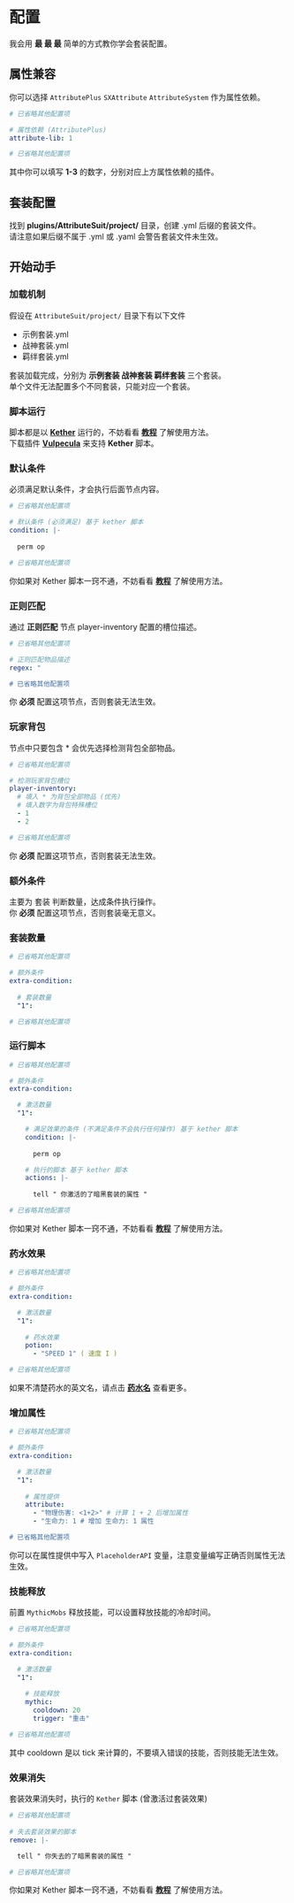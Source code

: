 # 配置

我会用 **最 最 最** 简单的方式教你学会套装配置。  

## 属性兼容

你可以选择 `AttributePlus` `SXAttribute` `AttributeSystem` 作为属性依赖。

```yaml
# 已省略其他配置项

# 属性依赖 (AttributePlus)
attribute-lib: 1

# 已省略其他配置项
```

其中你可以填写 **1-3** 的数字，分别对应上方属性依赖的插件。  

## 套装配置

找到 **plugins/AttributeSuit/project/** 目录，创建 .yml 后缀的套装文件。  
请注意如果后缀不属于 .yml 或 .yaml 会警告套装文件未生效。  

## 开始动手

### 加载机制

假设在 `AttributeSuit/project/` 目录下有以下文件  
  - 示例套装.yml  
  - 战神套装.yml  
  - 羁绊套装.yml

套装加载完成，分别为 **示例套装 战神套装 羁绊套装** 三个套装。  
单个文件无法配置多个不同套装，只能对应一个套装。  

### 脚本运行

脚本都是以 **[Kether](https://www.yuque.com/sacredcraft/kether)** 运行的，不妨看看 **[教程](https://www.yuque.com/sacredcraft/kether)** 了解使用方法。  
下载插件 **[Vulpecula](https://www.mcbbs.net/thread-1413432-1-1.html)** 来支持 **Kether** 脚本。  

### 默认条件

必须满足默认条件，才会执行后面节点内容。  

```yaml
# 已省略其他配置项

# 默认条件 (必须满足) 基于 kether 脚本
condition: |-
  
  perm op

# 已省略其他配置项
```

你如果对 Kether 脚本一窍不通，不妨看看 **[教程](https://www.yuque.com/sacredcraft/kether)** 了解使用方法。  

### 正则匹配

通过 **正则匹配** 节点 player-inventory 配置的槽位描述。  

```yaml
# 已省略其他配置项

# 正则匹配物品描述
regex: "

# 已省略其他配置项
```

你 **必须** 配置这项节点，否则套装无法生效。  

### 玩家背包
  
节点中只要包含 * 会优先选择检测背包全部物品。  

```yaml
# 已省略其他配置项

# 检测玩家背包槽位
player-inventory:
  # 填入 * 为背包全部物品 (优先)
  # 填入数字为背包特殊槽位
  - 1
  - 2

# 已省略其他配置项
```

你 **必须** 配置这项节点，否则套装无法生效。  

### 额外条件

主要为 套装 判断数量，达成条件执行操作。  
你 **必须** 配置这项节点，否则套装毫无意义。  

### 套装数量

```yaml
# 已省略其他配置项

# 额外条件
extra-condition:
  
  # 套装数量
  "1":

# 已省略其他配置项
```

### 运行脚本

```yaml
# 已省略其他配置项

# 额外条件
extra-condition:

  # 激活数量
  "1":

    # 满足效果的条件 (不满足条件不会执行任何操作) 基于 kether 脚本
    condition: |-
      
      perm op

    # 执行的脚本 基于 kether 脚本
    actions: |-
        
      tell " 你激活的了暗黑套装的属性 "

# 已省略其他配置项
```

你如果对 Kether 脚本一窍不通，不妨看看 **[教程](https://www.yuque.com/sacredcraft/kether)** 了解使用方法。

### 药水效果

```yaml
# 已省略其他配置项

# 额外条件
extra-condition:

  # 激活数量
  "1":
    
    # 药水效果 
    potion:
      - "SPEED 1" ( 速度 I ) 

# 已省略其他配置项
```

如果不清楚药水的英文名，请点击 **[药水名](https://hub.spigotmc.org/javadocs/spigot/org/bukkit/potion/PotionType.html)** 查看更多。  

### 增加属性

```yaml
# 已省略其他配置项

# 额外条件
extra-condition:

  # 激活数量
  "1":
    
    # 属性提供 
    attribute:
      - "物理伤害: <1+2>" # 计算 1 + 2 后增加属性
      - "生命力: 1 # 增加 生命力: 1 属性

# 已省略其他配置项
```

你可以在属性提供中写入 `PlaceholderAPI` 变量，注意变量编写正确否则属性无法生效。  

### 技能释放

前置 `MythicMobs` 释放技能，可以设置释放技能的冷却时间。  

```yaml
# 已省略其他配置项

# 额外条件
extra-condition:

  # 激活数量
  "1":
    
    # 技能释放
    mythic:
      cooldown: 20
      trigger: "重击"

# 已省略其他配置项
```

其中 cooldown 是以 tick 来计算的，不要填入错误的技能，否则技能无法生效。  

### 效果消失

套装效果消失时，执行的 `Kether` 脚本 (曾激活过套装效果)

```yaml
# 已省略其他配置项
        
# 失去套装效果的脚本
remove: |-

  tell " 你失去的了暗黑套装的属性 " 

# 已省略其他配置项
```

你如果对 Kether 脚本一窍不通，不妨看看 **[教程](https://www.yuque.com/sacredcraft/kether)** 了解使用方法。  



